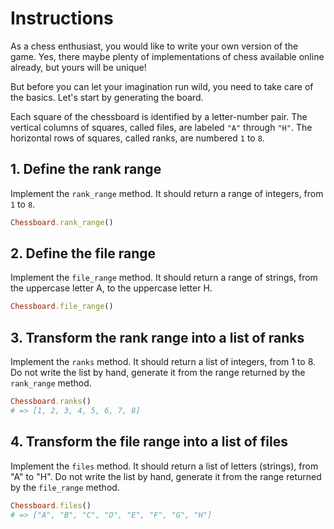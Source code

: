 # Instructions

As a chess enthusiast, you would like to write your own version of the game. Yes, there maybe plenty of implementations of chess available online already, but yours will be unique!

But before you can let your imagination run wild, you need to take care of the basics. Let's start by generating the board.

Each square of the chessboard is identified by a letter-number pair. The vertical columns of squares, called files, are labeled `"A"` through `"H"`. The horizontal rows of squares, called ranks, are numbered `1` to `8`.

## 1. Define the rank range

Implement the `rank_range` method. It should return a range of integers, from `1` to `8`.

```ruby
Chessboard.rank_range()
```

## 2. Define the file range

Implement the `file_range` method. It should return a range of strings, from the uppercase letter A, to the uppercase letter H.

```ruby
Chessboard.file_range()
```

## 3. Transform the rank range into a list of ranks

Implement the `ranks` method. It should return a list of integers, from 1 to 8. Do not write the list by hand, generate it from the range returned by the `rank_range` method.

```ruby
Chessboard.ranks()
# => [1, 2, 3, 4, 5, 6, 7, 8]
```

## 4. Transform the file range into a list of files

Implement the `files` method. It should return a list of letters (strings), from "A" to "H". Do not write the list by hand, generate it from the range returned by the `file_range` method.

```ruby
Chessboard.files()
# => ["A", "B", "C", "D", "E", "F", "G", "H"]
```
